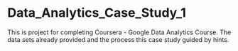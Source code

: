 # Data_Analytics_Case_Study_1
This is project for completing Coursera - Google Data Analytics Course. The data sets already provided and the process this case study guided by hints.

